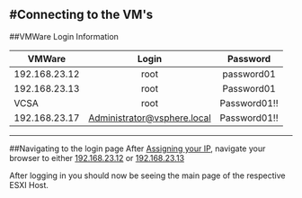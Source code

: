 #Connecting to the VM's
----------

##VMWare Login Information

|     VMWare    |  Login | Password     |
| ------------- |:------:|:------------:|
| 192.168.23.12 |  root  | password01   |
| 192.168.23.13 |  root  | Password01   |
| VCSA          |  root  | Password01!! |
| 192.168.23.17 |  Administrator@vsphere.local | Password01!! |

------------
##Navigating to the login page
After [Assigning your IP](../assigning.md), navigate your browser to either <a href="http://192.168.23.12" target="_blank">192.168.23.12</a> or <a href="http://192.168.23.13" target="_blank">192.168.23.13</a>

After logging in you should now be seeing the main page of the respective ESXI Host.